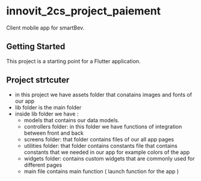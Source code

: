 # innovit_2cs_project_paiement

Client mobile app for smartBev.

## Getting Started

This project is a starting point for a Flutter application.

## Project strtcuter
- in this project we have assets folder that conatains images and fonts of our app
- lib folder is the main folder
- inside lib folder we have :
  - models that contains our data models.
  - controllers folder: in this folder we have functions of integration between front and back 
  - screens folder: that folder contains files of our all app pages 
  - utilities folder: that folder contains constants file that contains constants that we needed in our app for example colors of the app
  - widgets folder: contains custom widgets that are commonly used for different pages
  - main file contains main function ( launch function for the app )
